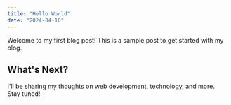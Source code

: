 ```yaml
---
title: "Hello World"
date: "2024-04-10"
---
```


Welcome to my first blog post! This is a sample post to get started with my blog.

## What's Next?

I'll be sharing my thoughts on web development, technology, and more. Stay tuned!
